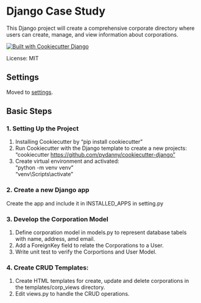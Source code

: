 # Django Case Study

This Django project will create a comprehensive corporate directory where users can create, manage, and view information about corporations.

[![Built with Cookiecutter Django](https://img.shields.io/badge/built%20with-Cookiecutter%20Django-ff69b4.svg?logo=cookiecutter)](https://github.com/cookiecutter/cookiecutter-django/)


License: MIT

## Settings

Moved to [settings](https://cookiecutter-django.readthedocs.io/en/latest/1-getting-started/settings.html).

## Basic Steps

### 1. Setting Up the Project

1.	Installing Cookiecutter by “pip install cookiecutter”
2.	Run Cookiecutter with the Django template to create a new projects: “cookiecutter https://github.com/pydanny/cookiecutter-django”
3.	Create virtual environment and activated:<br>
   “python -m venv venv”<br>
   “venv\Scripts\activate”

   
### 2. Create a new Django app
Create the app and include it in INSTALLED_APPS in setting.py

### 3. Develop the Corporation Model
1.  Define corporation model in models.py to represent database tabels with name, address, amd email.
2.  Add a ForeignKey field to relate the Corporations to a User.
3.  Write unit test to verify the Corportions and User Model.

###  4. Create CRUD Templates:
1.  Create HTML templates for create, update and delete corporations in the templates/corp_views directory.
2.  Edit views.py to handle the CRUD operations.


